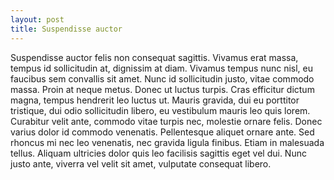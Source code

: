 ```yaml
---
layout: post
title: Suspendisse auctor
---
```

Suspendisse auctor felis non consequat sagittis. Vivamus erat massa, tempus id sollicitudin at, dignissim at diam. Vivamus tempus nunc nisl, eu faucibus sem convallis sit amet. Nunc id sollicitudin justo, vitae commodo massa. Proin at neque metus. Donec ut luctus turpis. Cras efficitur dictum magna, tempus hendrerit leo luctus ut. Mauris gravida, dui eu porttitor tristique, dui odio sollicitudin libero, eu vestibulum mauris leo quis lorem. Curabitur velit ante, commodo vitae turpis nec, molestie ornare felis. Donec varius dolor id commodo venenatis. Pellentesque aliquet ornare ante. Sed rhoncus mi nec leo venenatis, nec gravida ligula finibus. Etiam in malesuada tellus. Aliquam ultricies dolor quis leo facilisis sagittis eget vel dui. Nunc justo ante, viverra vel velit sit amet, vulputate consequat libero.


